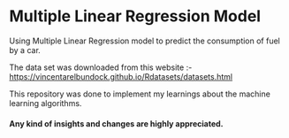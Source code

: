 # Multiple Linear Regression Model
Using Multiple Linear Regression model to predict the consumption of fuel by a car.

The data set was downloaded from this website :- https://vincentarelbundock.github.io/Rdatasets/datasets.html

This repository was done to implement my learnings about the machine learning algorithms.

#### Any kind of insights and changes are highly appreciated.
